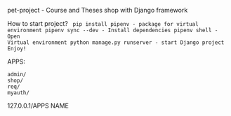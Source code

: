 pet-project - Course and Theses shop with Django framework

How to start project?
<code>
pip install pipenv - package for virtual environment
pipenv sync --dev - Install dependencies
pipenv shell - Open Virtual environment
python manage.py runserver - start Django project
Enjoy!
</code>


APPS:

    admin/
    shop/
    req/
    myauth/

127.0.0.1/APPS NAME
